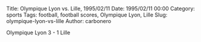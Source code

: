 Title: Olympique Lyon vs. Lille, 1995/02/11
Date: 1995/02/11 00:00
Category: sports
Tags: football, football scores, Olympique Lyon, Lille
Slug: olympique-lyon-vs-lille
Author: carbonero


Olympique Lyon 3 - 1 Lille
